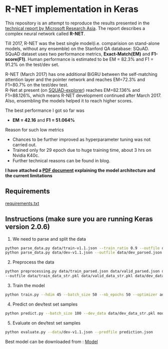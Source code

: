 # R-NET implementation in Keras

This repository is an attempt to reproduce the results presented in the [technical report by Microsoft Research Asia](https://www.microsoft.com/en-us/research/wp-content/uploads/2017/05/r-net.pdf). The report describes a complex neural network called **R-NET**.

Till 2017, R-NET was the best single model(i.e. comparision on stand-alone models, without any ensemble) on the Stanford QA database: SQuAD. <br /> 
SQuAD dataset uses two performance metrics, **Exact-Match(EM)** and **F1-score(F1)**. Human performance is estimated to be EM = 82.3% and F1 = 91.2% on the test/dev set.

R-NET (March 2017) has one additional BiGRU between the self-matching attention layer and the pointer network and reaches EM=72.3% and F1=80.7% on the test/dev test. <br />
R-Net at present (on [SQUAD-explorer](https://rajpurkar.github.io/SQuAD-explorer/)) reaches EM=82.136% and F1=88.126%, which means R-NET development continued after March 2017. Also, ensembling the models helped it to reach higher scores.

The best performance I got so far was 
- **EM = 42.16** and **F1 = 51.064%**

Reason for such low metrics
- Chances to be further improved as hyperparameter tuning was not carried out.
- Trained only for 29 epoch due to huge training time, about 3 hrs on Nvidia K40c.
- Further technical reasons can be found in blog.

**I have attached a [PDF document](https://github.com/halloTheCoder/RNet-Keras/blob/master/QUESTION-ANSWERING%20ON%20SQUADv1.pdf) explaining the model architecture and the current limitations**

## Requirements
[requirements.txt](https://github.com/halloTheCoder/RNet-Keras/tree/master/requirements.txt)

## Instructions (make sure you are running Keras version 2.0.6)

1. We need to parse and split the data
```sh
python parse_data.py data/train-v1.1.json --train_ratio 0.9 --outfile data/train_parsed.json --outfile_valid data/valid_parsed.json
python parse_data.py data/dev-v1.1.json --outfile data/dev_parsed.json
```

2. Preprocess the data
```sh
python preprocessing.py data/train_parsed.json data/valid_parsed.json data/dev_parsed.json \
--outfile data/train_data_str.pkl data/valid_data_str.pkl data/dev_data_str.pkl --include_str
```

3. Train the model
```sh
python train.py --hdim 45 --batch_size 50 --nb_epochs 50 --optimizer adadelta --lr 1 --dropout 0.2 --char_level_embeddings --train_data data/train_data_str.pkl --valid_data data/valid_data_str.pkl
```

4. Predict on dev/test set samples
```sh
python predict.py --batch_size 100 --dev_data data/dev_data_str.pkl models/29-t3.742772511577511-v4.2209280522167525.model prediction.json
```

5. Evaluate on dev/test set samples
```sh
python evaluate.py --data/dev-v1.1.json --predfile prediction.json
```

Best model can be downloaded from : [Model](https://github.com/halloTheCoder/RNet-Keras/blob/master/models/19-t4.210877758771339-v4.457802323046415.model)
